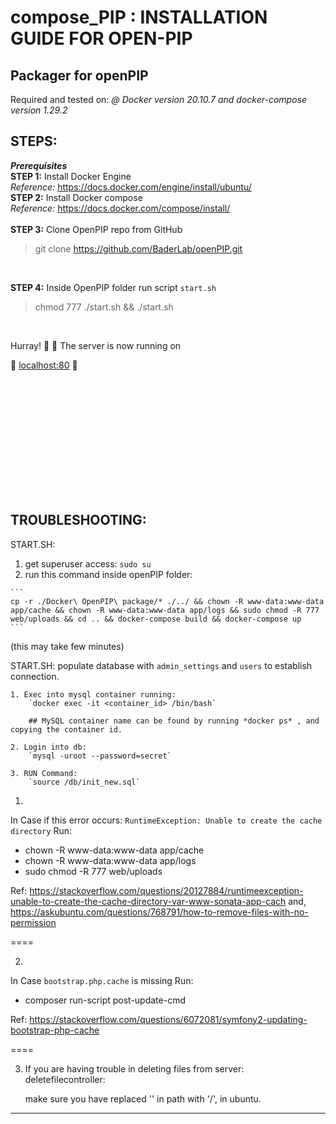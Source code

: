 
# compose_PIP : INSTALLATION GUIDE FOR OPEN-PIP
## Packager for openPIP

Required and tested on: *@ Docker version 20.10.7 and docker-compose version 1.29.2*

## STEPS:

***Prerequisites***
<br>
**STEP 1:** Install Docker Engine <br>
*Reference:* https://docs.docker.com/engine/install/ubuntu/ <br>
**STEP 2:** Install Docker compose <br>
*Reference:* https://docs.docker.com/compose/install/ <br>
<br>
**STEP 3:** Clone OpenPIP repo from GitHub <br>
>git clone https://github.com/BaderLab/openPIP.git 

<br>

**STEP 4:** Inside OpenPIP folder run script `start.sh` <br>
>chmod 777 ./start.sh && ./start.sh

<br>

Hurray! :tada: :tada: The server is now running on <br>  

:rocket: [localhost:80](http://localhost:7070/app.php)  :rocket: 

<br><br>
 
<br><br>
<br><br>
<br><br>
<br><br>




## TROUBLESHOOTING:


START.SH: 

  1. get superuser access: ```sudo su```
  2. run this command inside openPIP folder:

    ```
    cp -r ./Docker\ OpenPIP\ package/* ./../ && chown -R www-data:www-data app/cache && chown -R www-data:www-data app/logs && sudo chmod -R 777 web/uploads && cd .. && docker-compose build && docker-compose up
    ```
 (this may take few minutes)
 <br>

START.SH: populate database with `admin_settings` and `users` to establish connection.

  
    1. Exec into mysql container running:
        `docker exec -it <container_id> /bin/bash`
        
        ## MySQL container name can be found by running *docker ps* , and copying the container id.

    2. Login into db: 
        `mysql -uroot --password=secret`

    3. RUN Command: 
        `source /db/init_new.sql`
  



1.

In Case if this error occurs:
`RuntimeException: Unable to create the cache directory`
Run:
  - chown -R www-data:www-data app/cache
  - chown -R www-data:www-data app/logs
  - sudo chmod -R 777 web/uploads
 
 Ref: https://stackoverflow.com/questions/20127884/runtimeexception-unable-to-create-the-cache-directory-var-www-sonata-app-cach
 and,
 https://askubuntu.com/questions/768791/how-to-remove-files-with-no-permission

====

2.

In Case `bootstrap.php.cache` is missing
Run:
  - composer run-script post-update-cmd
 
 Ref: https://stackoverflow.com/questions/6072081/symfony2-updating-bootstrap-php-cache 
 
====


3. If you are having trouble in deleting files from server: deletefilecontroller:

    make sure you have replaced '\' in path with '/', in ubuntu.


-------- 

